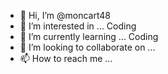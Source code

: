 - 👋 Hi, I’m @moncart48
- 👀 I’m interested in ... Coding
- 🌱 I’m currently learning ... Coding
- 💞️ I’m looking to collaborate on ...
- 📫 How to reach me ...

<!---
moncart48/moncart48 is a ✨ special ✨ repository because its `README.md` (this file) appears on your GitHub profile.
You can click the Preview link to take a look at your changes.
--->
